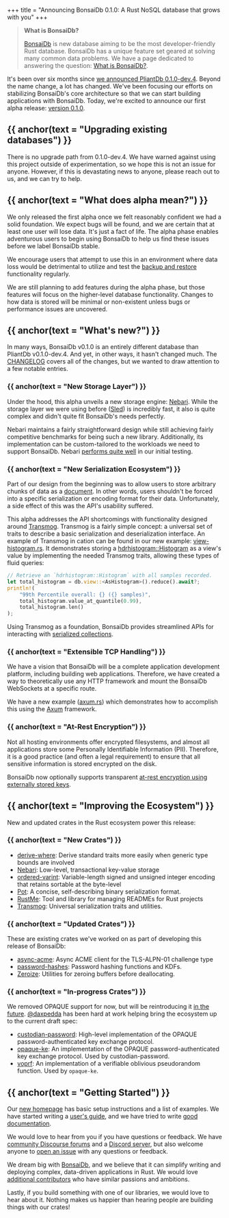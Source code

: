 +++
title = "Announcing BonsaiDb 0.1.0: A Rust NoSQL database that grows with you"
+++

> **What is BonsaiDb?**
>
> [BonsaiDb][bonsaidb] is new database aiming to be the most developer-friendly Rust database. BonsaiDb has a unique feature set geared at solving many common data problems. We have a page dedicated to answering the question: [What is BonsaiDb?](https://bonsaidb.io/about).

It's been over six months since [we announced PliantDb 0.1.0-dev.4](https://community.khonsulabs.com/t/pliantdb-v0-1-0-dev-4-released-custom-apis-unique-views-webassembly/69). Beyond the name change, a lot has changed. We've been focusing our efforts on stabilizing BonsaiDb's core architecture so that we can start building applications with BonsaiDb. Today, we're excited to announce our first alpha release: [version 0.1.0](https://github.com/khonsulabs/bonsaidb/releases/tag/v0.1.0).

## {{ anchor(text = "Upgrading existing databases") }}

There is no upgrade path from 0.1.0-dev.4. We have warned against using this project outside of experimentation, so we hope this is not an issue for anyone. However, if this is devastating news to anyone, please reach out to us, and we can try to help.

## {{ anchor(text = "What does alpha mean?") }}

We only released the first alpha once we felt reasonably confident we had a solid foundation. We expect bugs will be found, and we are certain that at least one user will lose data. It's just a fact of life. The alpha phase enables adventurous users to begin using BonsaiDb to help us find these issues before we label BonsaiDb stable.

We encourage users that attempt to use this in an environment where data loss would be detrimental to utilize and test the [backup and restore](https://bonsaidb.io/about/#backup-restore) functionality regularly.

We are still planning to add features during the alpha phase, but those features will focus on the higher-level database functionality. Changes to how data is stored will be minimal or non-existent unless bugs or performance issues are uncovered.

## {{ anchor(text = "What's new?") }}

In many ways, BonsaiDb v0.1.0 is an entirely different database than PliantDb v0.1.0-dev.4. And yet, in other ways, it hasn't changed much. The [CHANGELOG](https://github.com/khonsulabs/bonsaidb/blob/main/CHANGELOG.md) covers all of the changes, but we wanted to draw attention to a few notable entries.

### {{ anchor(text = "New Storage Layer") }}

Under the hood, this alpha unveils a new storage engine: [Nebari](https://github.com/khonsulabs/nebari). While the storage layer we were using before ([Sled](https://sled.rs)) is incredibly fast, it also is quite complex and didn't quite fit BonsaiDb's needs perfectly.

Nebari maintains a fairly straightforward design while still achieving fairly competitive benchmarks for being such a new library. Additionally, its implementation can be custom-tailored to the workloads we need to support BonsaiDb. Nebari [performs quite well](https://khonsulabs-storage.s3.us-west-000.backblazeb2.com/nebari-scaleway-gp1-xs/index.html) in our initial testing.

### {{ anchor(text = "New Serialization Ecosystem") }}

Part of our design from the beginning was to allow users to store arbitrary chunks of data as a [document](https://dev.bonsaidb.io/v0.1.0/guide/about/concepts/document.html). In other words, users shouldn't be forced into a specific serialization or encoding format for their data. Unfortunately, a side effect of this was the API's usability suffered.

This alpha addresses the API shortcomings with functionality designed around [Transmog](https://github.com/khonsulabs/transmog). Transmog is a fairly simple concept: a universal set of traits to describe a basic serialization and deserialization interface. An example of Transmog in cation can be found in our new example: [view-histogram.rs](https://github.com/khonsulabs/bonsaidb/blob/main/examples/view-histogram/examples/view-histogram.rs). It demonstrates storing a [hdrhistogram::Histogram](https://docs.rs/hdrhistogram/latest/hdrhistogram/struct.Histogram.html) as a view's value by implementing the needed Transmog traits, allowing these types of fluid queries:

```rust
// Retrieve an `hdrhistogram::Histogram` with all samples recorded.
let total_histogram = db.view::<AsHistogram>().reduce().await?;
println!(
    "99th Percentile overall: {} ({} samples)",
    total_histogram.value_at_quantile(0.99),
    total_histogram.len()
);
```

Using Transmog as a foundation, BonsaiDb provides streamlined APIs for interacting with [serialized collections](https://docs.rs/bonsaidb/0.1.0/bonsaidb/core/connection/trait.Connection.html#using-connection-with-collectiondocumentt).

### {{ anchor(text = "Extensible TCP Handling") }}

We have a vision that BonsaiDb will be a complete application development platform, including building web applications. Therefore, we have created a way to theoretically use any HTTP framework and mount the BonsaiDb WebSockets at a specific route.

We have a new example ([axum.rs](https://github.com/khonsulabs/bonsaidb/blob/main/examples/axum/examples/axum.rs)) which demonstrates how to accomplish this using the [Axum](https://crates.io/crates/axum) framework.

### {{ anchor(text = "At-Rest Encryption") }}

Not all hosting environments offer encrypted filesystems, and almost all applications store some Personally Identifiable Information (PII). Therefore, it is a good practice (and often a legal requirement) to ensure that all sensitive information is stored encrypted on the disk.

BonsaiDb now optionally supports transparent [at-rest encryption using externally stored keys](https://dev.bonsaidb.io/v0.1.0/guide/administration/encryption.html).

## {{ anchor(text = "Improving the Ecosystem") }}

New and updated crates in the Rust ecosystem power this release:

### {{ anchor(text = "New Crates") }}

- [derive-where](https://github.com/ModProg/derive-where/): Derive standard traits more easily when generic type bounds are involved
- [Nebari](https://github.com/khonsulabs/nebari): Low-level, transactional key-value storage
- [ordered-varint](https://github.com/khonsulabs/ordered-varint): Variable-length signed and unsigned integer encoding that retains sortable at the byte-level
- [Pot](https://github.com/khonsulabs/pot): A concise, self-describing binary serialization format.
- [RustMe](https://github.com/khonsulabs/rustme): Tool and library for managing READMEs for Rust projects
- [Transmog](https://github.com/khonsulabs/transmog): Universal serialization traits and utilities.

### {{ anchor(text = "Updated Crates") }}

These are existing crates we've worked on as part of developing this release of BonsaiDb:

- [async-acme](https://github.com/User65k/async-acme/): Async ACME client for the TLS-ALPN-01 challenge type
- [password-hashes](https://github.com/RustCrypto/password-hashes): Password hashing functions and KDFs.
- [Zeroize](https://crates.io/crates/zeroize): Utilities for zeroing buffers before deallocating.

### {{ anchor(text = "In-progress Crates") }}

We removed OPAQUE support for now, but will be reintroducing it [in the
future](https://github.com/khonsulabs/bonsaidb/issues/161).
[@daxpedda](https://github.com/daxpedda) has been hard at work helping bring the
ecosystem up to the current draft spec:

- [custodian-password](https://github.com/khonsulabs/custodian): High-level implementation of the OPAQUE password-authenticated key exchange protocol.
- [opaque-ke](https://github.com/novifinancial/opaque-ke): An implementation of the OPAQUE password-authenticated key exchange protocol. Used by custodian-password.
- [voprf](https://github.com/novifinancial/voprf/): An implementation of a verifiable oblivious pseudorandom function. Used by `opaque-ke`.

## {{ anchor(text = "Getting Started") }}

Our [new homepage](https://bonsaidb.io/) has basic setup instructions and a list of examples. We have started writing a [user's guide](https://dev.bonsaidb.io/v0.1.0/guide/), and we have tried to write [good documentation](https://docs.rs/bonsaidb/).

We would love to hear from you if you have questions or feedback. We have [community Discourse forums](https://community.khonsulabs.com/) and a [Discord server](https://discord.khonsulabs.com), but also welcome anyone to [open an issue](https://github.com/khonsulabs/bonsaidb/issues/new) with any questions or feedback.

We dream big with [BonsaiDb][bonsaidb], and we believe that it can simplify writing and deploying complex, data-driven applications in Rust. We would love [additional contributors](https://github.com/khonsulabs/bonsaidb/labels/good%20first%20issue) who have similar passions and ambitions.

Lastly, if you build something with one of our libraries, we would love to hear about it. Nothing makes us happier than hearing people are building things with our crates!

[bonsaidb]: https://github.com/khonsulabs/bonsaidb
